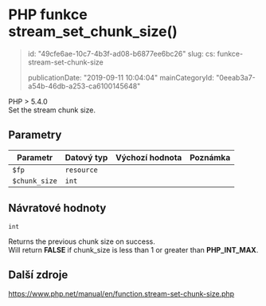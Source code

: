 PHP funkce stream_set_chunk_size()
==================================

> id: "49cfe6ae-10c7-4b3f-ad08-b6877ee6bc26"
> slug:
> 	cs: funkce-stream-set-chunk-size
> 
> publicationDate: "2019-09-11 10:04:04"
> mainCategoryId: "0eeab3a7-a54b-46db-a253-ca6100145648"

PHP > 5.4.0<br/>
Set the stream chunk size.


Parametry
--------------

| Parametr | Datový typ | Výchozí hodnota | Poznámka |
|-----|-----|-----|-----|
| `$fp` | `resource` |  |  |
| `$chunk_size` | `int` |  |  |


Návratové hodnoty
----------------

`int`

Returns the previous chunk size on success.<br>
Will return <b>FALSE</b> if chunk_size is less than 1 or greater than <b>PHP_INT_MAX</b>.

Další zdroje
------------

https://www.php.net/manual/en/function.stream-set-chunk-size.php
